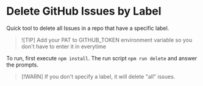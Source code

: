 # Delete GitHub Issues by Label

Quick tool to delete all Issues in a repo that have a specific label.

> ![TIP]
> Add your PAT to GITHUB_TOKEN environment variable so you don't have to enter it in everytime

To run, first execute `npm install`.
The run script `npm run delete` and answer the prompts.

> [!WARN]
> If you don't specify a label, it will delete "all" issues.
